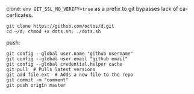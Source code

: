 clone: `env GIT_SSL_NO_VERIFY=true` as a prefix to git bypasses lack of ca-cerficates.

    git clone https://github.com/octos/d.git
    cd ~/d; chmod +x dots.sh; ./dots.sh

push:

    git config --global user.name "github username"
    git config --global user.email "github email"
    git config --global credential.helper cache
    git pull  # Pulls latest versions
    git add file.ext  # Adds a new file to the repo
    git commit -m "comment"
    git push origin master
